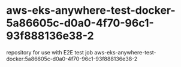 # aws-eks-anywhere-test-docker-5a86605c-d0a0-4f70-96c1-93f888136e38-2
repository for use with E2E test job aws-eks-anywhere-test-docker:5a86605c-d0a0-4f70-96c1-93f888136e38-2
